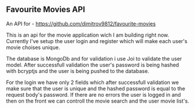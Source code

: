 ## Favourite Movies API
An API for - https://github.com/dimitrov9812/favourite-movies

This is an api for the movie application wich I am building right now. Currently I've setup the user login and register which will make each user's movie choises unique.

The database is MongoDb and for validation i use Joi to validate the user model. After successfull validation the user's password is being hashed with bcryptjs and the user is being pushed to the database.

For the login we have only 2 fields which after successfull validation we make sure that the user is unique and the hashed password is equal to the request body's password. If there are no errors the user is logged in and then on the front we can controll the movie search and the user movie list's.